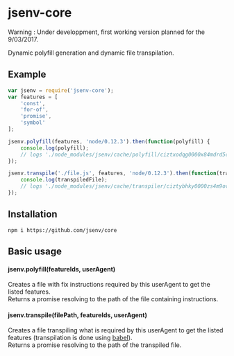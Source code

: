 # jsenv-core

Warning : Under developpment, first working version planned for the 9/03/2017.

Dynamic polyfill generation and dynamic file transpilation.

## Example

```javascript
var jsenv = require('jsenv-core');
var features = [
    'const',
    'for-of',
    'promise',
    'symbol'
];

jsenv.polyfill(features, 'node/0.12.3').then(function(polyfill) {
    console.log(polyfill);
    // logs './node_modules/jsenv/cache/polyfill/ciztxodqg0000x84mdrd5crjz/polyfill.js'
});

jsenv.transpile('./file.js', features, 'node/0.12.3').then(function(transpiledFile) {
    console.log(transpiledFile);
    // logs './node_modules/jsenv/cache/transpiler/ciztybhky0000zs4m9ovbujoy/file.js'
});
```

## Installation

```
npm i https://github.com/jsenv/core
```

## Basic usage

#### jsenv.polyfill(featureIds, userAgent)

Creates a file with fix instructions required by this userAgent to get the listed features.  
Returns a promise resolving to the path of the file containing instructions.

#### jsenv.transpile(filePath, featureIds, userAgent)

Creates a file transpiling what is required by this userAgent to get the listed features (transpilation is done using [babel](https://babeljs.io/)).  
Returns a promise resolving to the path of the transpiled file.






